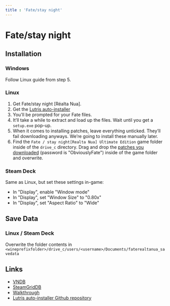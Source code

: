```yaml
---
title : 'Fate/stay night'
---
```


# Fate/stay night
## Installation

### Windows

Follow Linux guide from step 5.

### Linux

1. Get Fate/stay night [Réalta Nua].
2. Get the [Lutris auto-installer](https://lutris.net/games/fatestay-night/)
3. You’ll be prompted for your Fate files.
4. It’ll take a while to extract and load up the files. Wait until you get a `setup.exe` pop-up.
5. When it comes to installing patches, leave everything unticked. They’ll fail downloading anyways. We’re going to install these manually later.
6. Find the `Fate / stay night[Realta Nua] Ultimate Edition` game folder inside of the `drive_c` directory. Drag and drop the [patches you downloaded](https://www.mediafire.com/file/047tv8akannrti3/patch.zip/file) (password is "ObviouslyFate") inside of the game folder and overwrite.

### Steam Deck

Same as Linux, but set these settings in-game:

* In "Display", enable "Window mode"
* In "Display", set "Window Size" to "0.80x"
* In "Display", set "Aspect Ratio" to "Wide"

## Save Data

### Linux / Steam Deck

Overwrite the folder contents in `<wineprefixfolder>/drive_c/users/<username>/Documents/faterealtanua_savedata`

## Links

* [VNDB](https://vndb.org/v11)
* [SteamGridDB](https://www.steamgriddb.com/game/33910)
* [Walkthrough](https://forums.fuwanovel.net/topic/706-fatestay-night/)
* [Lutris auto-installer Github repository](https://github.com/leycec/fsnrnue)
